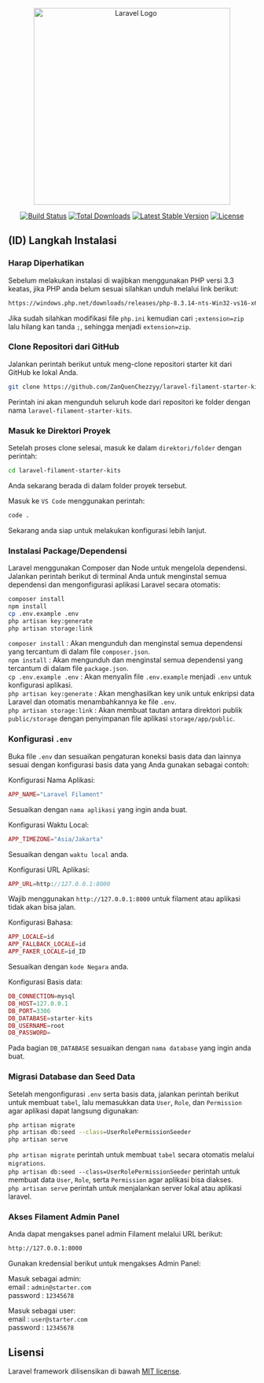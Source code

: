 <p align="center"><a href="https://laravel.com" target="_blank"><img src="https://raw.githubusercontent.com/laravel/art/master/logo-lockup/5%20SVG/2%20CMYK/1%20Full%20Color/laravel-logolockup-cmyk-red.svg" width="400" alt="Laravel Logo"></a></p>

<p align="center">
<a href="https://github.com/laravel/framework/actions"><img src="https://github.com/laravel/framework/workflows/tests/badge.svg" alt="Build Status"></a>
<a href="https://packagist.org/packages/laravel/framework"><img src="https://img.shields.io/packagist/dt/laravel/framework" alt="Total Downloads"></a>
<a href="https://packagist.org/packages/laravel/framework"><img src="https://img.shields.io/packagist/v/laravel/framework" alt="Latest Stable Version"></a>
<a href="https://packagist.org/packages/laravel/framework"><img src="https://img.shields.io/packagist/l/laravel/framework" alt="License"></a>
</p>

## (ID) Langkah Instalasi

### Harap Diperhatikan
Sebelum melakukan instalasi di wajibkan menggunakan PHP versi 3.3 keatas, jika PHP anda belum sesuai silahkan unduh melalui link berikut:  
```bash
https://windows.php.net/downloads/releases/php-8.3.14-nts-Win32-vs16-x64.zip
```
Jika sudah silahkan modifikasi file `php.ini` kemudian cari `;extension=zip` lalu hilang kan tanda `;`, sehingga menjadi `extension=zip`.  

### Clone Repositori dari GitHub
Jalankan perintah berikut untuk meng-clone repositori starter kit dari GitHub ke lokal Anda.
```bash
git clone https://github.com/ZanQuenChezzyy/laravel-filament-starter-kits.git
```
Perintah ini akan mengunduh seluruh kode dari repositori ke folder dengan nama `laravel-filament-starter-kits`.

### Masuk ke Direktori Proyek
Setelah proses clone selesai, masuk ke dalam `direktori/folder` dengan perintah:

```bash
cd laravel-filament-starter-kits
```
Anda sekarang berada di dalam folder proyek tersebut.  

Masuk ke `VS Code` menggunakan perintah:
```bash
code .
```
Sekarang anda siap untuk melakukan konfigurasi lebih lanjut.

### Instalasi Package/Dependensi
Laravel menggunakan Composer dan Node untuk mengelola dependensi. Jalankan perintah berikut di terminal Anda untuk menginstal semua dependensi dan mengonfigurasi aplikasi Laravel secara otomatis:

```bash
composer install
npm install
cp .env.example .env
php artisan key:generate
php artisan storage:link
```
`composer install` : Akan mengunduh dan menginstal semua dependensi yang tercantum di dalam file `composer.json`.  
`npm install` : Akan mengunduh dan menginstal semua dependensi yang tercantum di dalam file `package.json`.  
`cp .env.example .env` : Akan  menyalin file `.env.example` menjadi `.env` untuk konfigurasi aplikasi.  
`php artisan key:generate` : Akan menghasilkan key unik untuk enkripsi data Laravel dan otomatis menambahkannya ke file `.env`.  
`php artisan storage:link` : Akan membuat tautan antara direktori publik `public/storage` dengan penyimpanan file aplikasi `storage/app/public`.  

### Konfigurasi `.env`
Buka file `.env` dan sesuaikan pengaturan koneksi basis data dan lainnya sesuai dengan konfigurasi basis data yang Anda gunakan sebagai contoh:

Konfigurasi Nama Aplikasi:
```php
APP_NAME="Laravel Filament"
```
Sesuaikan dengan `nama aplikasi` yang ingin anda buat.  

Konfigurasi Waktu Local:
```php
APP_TIMEZONE="Asia/Jakarta" 
```
Sesuaikan dengan `waktu local` anda.  

Konfigurasi URL Aplikasi:
```php
APP_URL=http://127.0.0.1:8000
```
Wajib menggunakan `http://127.0.0.1:8000` untuk filament atau aplikasi tidak akan bisa jalan.  

Konfigurasi Bahasa:
```php
APP_LOCALE=id
APP_FALLBACK_LOCALE=id
APP_FAKER_LOCALE=id_ID
```
Sesuaikan dengan `kode Negara` anda.  

Konfigurasi Basis data:
```php
DB_CONNECTION=mysql
DB_HOST=127.0.0.1
DB_PORT=3306
DB_DATABASE=starter-kits 
DB_USERNAME=root
DB_PASSWORD=
```
Pada bagian `DB_DATABASE` sesuaikan dengan `nama database` yang ingin anda buat.  

### Migrasi Database dan Seed Data
Setelah mengonfigurasi `.env` serta basis data, jalankan perintah berikut untuk membuat `tabel`, lalu memasukkan data `User`, `Role`, dan `Permission` agar aplikasi dapat langsung digunakan:
```bash
php artisan migrate
php artisan db:seed --class=UserRolePermissionSeeder
php artisan serve
```
`php artisan migrate` perintah untuk membuat `tabel` secara otomatis melalui `migrations`.  
`php artisan db:seed --class=UserRolePermissionSeeder` perintah untuk membuat data `User`, `Role`, serta `Permission` agar aplikasi bisa diakses.  
`php artisan serve` perintah untuk menjalankan server lokal atau aplikasi laravel.

### Akses Filament Admin Panel
Anda dapat mengakses panel admin Filament melalui URL berikut:
```bash
http://127.0.0.1:8000
```
Gunakan kredensial berikut untuk mengakses Admin Panel:

Masuk sebagai admin:  
email : `admin@starter.com`  
password : `12345678`

Masuk sebagai user:  
email : `user@starter.com`  
password : `12345678`

## Lisensi

Laravel framework dilisensikan di bawah [MIT license](https://opensource.org/licenses/MIT).

